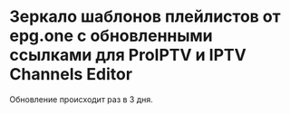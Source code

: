 # Зеркало шаблонов плейлистов от epg.one с обновленными ссылками для ProIPTV и IPTV Channels Editor

Обновление происходит раз в 3 дня.
